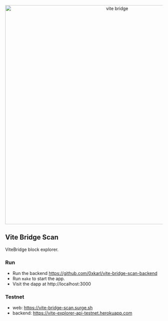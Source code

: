 <div align="center">
  <a href="https://vite-bridge-scan.surge.sh">
    <img src="https://vite-bridge-scan.surge.sh/shot.png" alt="vite bridge" width=700 />
  </a>
</div>

## Vite Bridge Scan

ViteBridge block explorer.

### Run

- Run the backend https://github.com/0xkarl/vite-bridge-scan-backend
- Run `make` to start the app.
- Visit the dapp at http://localhost:3000

### Testnet

- web: https://vite-bridge-scan.surge.sh
- backend: https://vite-explorer-api-testnet.herokuapp.com
